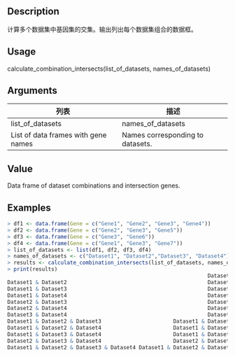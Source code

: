## Description

计算多个数据集中基因集的交集。输出列出每个数据集组合的数据框。

## Usage

calculate_combination_intersects(list_of_datasets, names_of_datasets)

## Arguments

| 列表                                | 描述                             |
| ----------------------------------- | -------------------------------- |
| list_of_datasets                    | names_of_datasets                |
| List of data frames with gene names | Names corresponding to datasets. |

## Value

Data frame of dataset combinations and intersection genes.

## Examples

```R
> df1 <- data.frame(Gene = c("Gene1", "Gene2", "Gene3", "Gene4"))
> df2 <- data.frame(Gene = c("Gene2", "Gene3", "Gene5"))
> df3 <- data.frame(Gene = c("Gene3", "Gene6"))
> df4 <- data.frame(Gene = c("Gene1", "Gene3", "Gene7"))
> list_of_datasets <- list(df1, df2, df3, df4)
> names_of_datasets <- c("Dataset1", "Dataset2","Dataset3", "Dataset4")
> results <- calculate_combination_intersects(list_of_datasets, names_of_datasets)
> print(results)
                                                                Dataset.Combination Intersection.Genes Number.of.Genes
Dataset1 & Dataset2                                             Dataset1 & Dataset2       Gene2, Gene3               2
Dataset1 & Dataset3                                             Dataset1 & Dataset3              Gene3               1
Dataset1 & Dataset4                                             Dataset1 & Dataset4       Gene1, Gene3               2
Dataset2 & Dataset3                                             Dataset2 & Dataset3              Gene3               1
Dataset2 & Dataset4                                             Dataset2 & Dataset4              Gene3               1
Dataset3 & Dataset4                                             Dataset3 & Dataset4              Gene3               1
Dataset1 & Dataset2 & Dataset3                       Dataset1 & Dataset2 & Dataset3              Gene3               1
Dataset1 & Dataset2 & Dataset4                       Dataset1 & Dataset2 & Dataset4              Gene3               1
Dataset1 & Dataset3 & Dataset4                       Dataset1 & Dataset3 & Dataset4              Gene3               1
Dataset2 & Dataset3 & Dataset4                       Dataset2 & Dataset3 & Dataset4              Gene3               1
Dataset1 & Dataset2 & Dataset3 & Dataset4 Dataset1 & Dataset2 & Dataset3 & Dataset4              Gene3               1
```




